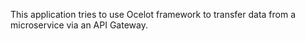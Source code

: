 This application tries to use Ocelot framework to transfer data from a microservice via an API Gateway.
